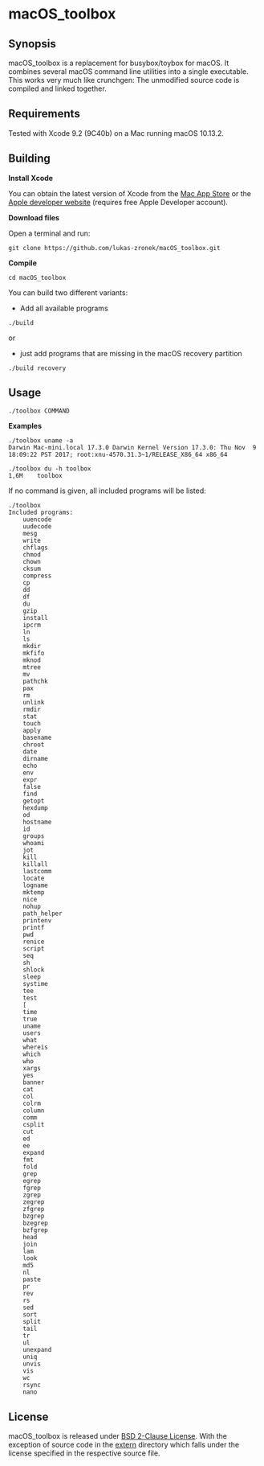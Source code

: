 # macOS_toolbox

## Synopsis

macOS_toolbox is a replacement for busybox/toybox for macOS. It combines several macOS command line utilities into a single executable.
This works very much like crunchgen: The unmodified source code is compiled and linked together.

## Requirements

Tested with Xcode 9.2 (9C40b) on a Mac running macOS 10.13.2.

## Building

**Install Xcode**

You can obtain the latest version of Xcode from the [Mac App Store](https://itunes.apple.com/us/app/xcode/id497799835) or the [Apple developer website](https://developer.apple.com/download/) (requires free Apple Developer account).

**Download files**

Open a terminal and run:
```
git clone https://github.com/lukas-zronek/macOS_toolbox.git
```

**Compile**
```
cd macOS_toolbox
```

You can build two different variants:

* Add all available programs
```
./build
```

or

* just add programs that are missing in the macOS recovery partition
```
./build recovery
```

## Usage

```
./toolbox COMMAND
```

**Examples**

```
./toolbox uname -a
Darwin Mac-mini.local 17.3.0 Darwin Kernel Version 17.3.0: Thu Nov  9 18:09:22 PST 2017; root:xnu-4570.31.3~1/RELEASE_X86_64 x86_64
```

```
./toolbox du -h toolbox
1,6M	toolbox
```

If no command is given, all included programs will be listed:

```
./toolbox
Included programs:
	uuencode
	uudecode
	mesg
	write
	chflags
	chmod
	chown
	cksum
	compress
	cp
	dd
	df
	du
	gzip
	install
	ipcrm
	ln
	ls
	mkdir
	mkfifo
	mknod
	mtree
	mv
	pathchk
	pax
	rm
	unlink
	rmdir
	stat
	touch
	apply
	basename
	chroot
	date
	dirname
	echo
	env
	expr
	false
	find
	getopt
	hexdump
	od
	hostname
	id
	groups
	whoami
	jot
	kill
	killall
	lastcomm
	locate
	logname
	mktemp
	nice
	nohup
	path_helper
	printenv
	printf
	pwd
	renice
	script
	seq
	sh
	shlock
	sleep
	systime
	tee
	test
	[
	time
	true
	uname
	users
	what
	whereis
	which
	who
	xargs
	yes
	banner
	cat
	col
	colrm
	column
	comm
	csplit
	cut
	ed
	ee
	expand
	fmt
	fold
	grep
	egrep
	fgrep
	zgrep
	zegrep
	zfgrep
	bzgrep
	bzegrep
	bzfgrep
	head
	join
	lam
	look
	md5
	nl
	paste
	pr
	rev
	rs
	sed
	sort
	split
	tail
	tr
	ul
	unexpand
	uniq
	unvis
	vis
	wc
	rsync
	nano
```

## License

macOS_toolbox is released under [BSD 2-Clause License](https://github.com/lukas-zronek/macOS_toolbox/blob/master/LICENSE).
With the exception of source code in the [extern](https://github.com/lukas-zronek/macOS_toolbox/tree/master/extern) directory which falls under the license specified in the respective source file.
